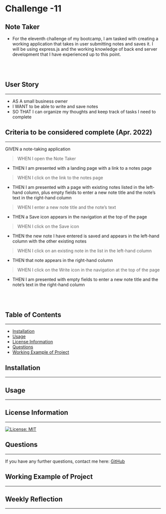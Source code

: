 # Challenge -11
## Note Taker

- For the eleventh challenge of my bootcamp, I am tasked with creating a working application that takes in user submitting notes and saves it. I will be using express.js and the working knowledge of back end server development that I have experienced up to this point.

<br>
<br>

## User Story
---

- AS A small business owner
- I WANT to be able to write and save notes
- SO THAT I can organize my thoughts and keep track of tasks I need to complete

## Criteria to be considered complete (Apr. 2022)
---

GIVEN a note-taking application
> WHEN I open the Note Taker
- THEN I am presented with a landing page with a link to a notes page
> WHEN I click on the link to the notes page
- THEN I am presented with a page with existing notes listed in the left-hand column, plus empty fields to enter a new note title and the note’s text in the right-hand column
> WHEN I enter a new note title and the note’s text
- THEN a Save icon appears in the navigation at the top of the page
> WHEN I click on the Save icon
- THEN the new note I have entered is saved and appears in the left-hand column with the other existing notes
> WHEN I click on an existing note in the list in the left-hand column
- THEN that note appears in the right-hand column
> WHEN I click on the Write icon in the navigation at the top of the page
- THEN I am presented with empty fields to enter a new note title and the note’s text in the right-hand column

<br>
<br>

## Table of Contents
---
- [Installation](#installation)
- [Usage](#usage)
- [License Information](#license-information)
- [Questions](#questions)
- [Working Example of Project](#working-example-of-project)

## Installation
---


## Usage
---


## License Information
---
[![License: MIT](https://img.shields.io/badge/License-MIT-blue.svg)](https://opensource.org/licenses/MIT)
<br/>

## Questions
---
If you have any further questions, contact me here: [GitHub](https://github.com/jared-ruiz)

## Working Example of Project
---


## Weekly Reflection
---